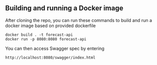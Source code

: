 ## Building and running a Docker image
After cloning the repo, you can run these commands to build and run a docker image based on provided dockerfile

    docker build . -t forecast-api
    docker run -p 8080:8080 forecast-api

You can then access Swagger spec by entering

    http://localhost:8080/swagger/index.html
